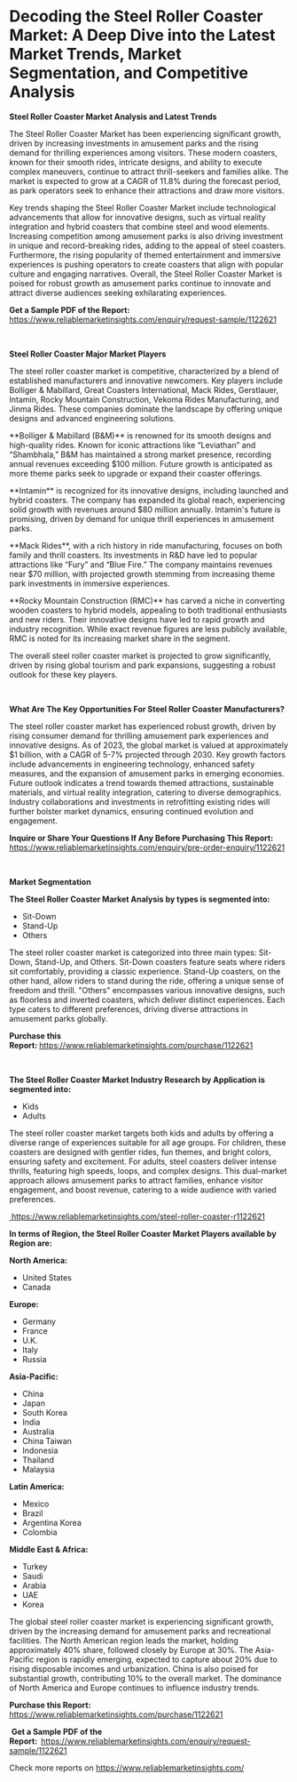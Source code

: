 <p><h1>Decoding the Steel Roller Coaster Market: A Deep Dive into the Latest Market Trends, Market Segmentation, and Competitive Analysis</h1></p><p><strong>Steel Roller Coaster Market Analysis and Latest Trends</strong></p>
<p><p>The Steel Roller Coaster Market has been experiencing significant growth, driven by increasing investments in amusement parks and the rising demand for thrilling experiences among visitors. These modern coasters, known for their smooth rides, intricate designs, and ability to execute complex maneuvers, continue to attract thrill-seekers and families alike. The market is expected to grow at a CAGR of 11.8% during the forecast period, as park operators seek to enhance their attractions and draw more visitors.</p><p>Key trends shaping the Steel Roller Coaster Market include technological advancements that allow for innovative designs, such as virtual reality integration and hybrid coasters that combine steel and wood elements. Increasing competition among amusement parks is also driving investment in unique and record-breaking rides, adding to the appeal of steel coasters. Furthermore, the rising popularity of themed entertainment and immersive experiences is pushing operators to create coasters that align with popular culture and engaging narratives. Overall, the Steel Roller Coaster Market is poised for robust growth as amusement parks continue to innovate and attract diverse audiences seeking exhilarating experiences.</p></p>
<p><strong>Get a Sample PDF of the Report:&nbsp;</strong> <a href="https://www.reliablemarketinsights.com/enquiry/request-sample/1122621?utm_campaign=3579&utm_medium=2&utm_source=Github&utm_content=ia&utm_term=30032025&utm_id=steel-roller-coaster">https://www.reliablemarketinsights.com/enquiry/request-sample/1122621</a></p>
<p>&nbsp;</p>
<p><strong>Steel Roller Coaster Major Market Players</strong></p>
<p><p>The steel roller coaster market is competitive, characterized by a blend of established manufacturers and innovative newcomers. Key players include Bolliger & Mabillard, Great Coasters International, Mack Rides, Gerstlauer, Intamin, Rocky Mountain Construction, Vekoma Rides Manufacturing, and Jinma Rides. These companies dominate the landscape by offering unique designs and advanced engineering solutions.</p><p>**Bolliger & Mabillard (B&M)** is renowned for its smooth designs and high-quality rides. Known for iconic attractions like “Leviathan” and “Shambhala,” B&M has maintained a strong market presence, recording annual revenues exceeding $100 million. Future growth is anticipated as more theme parks seek to upgrade or expand their coaster offerings.</p><p>**Intamin** is recognized for its innovative designs, including launched and hybrid coasters. The company has expanded its global reach, experiencing solid growth with revenues around $80 million annually. Intamin's future is promising, driven by demand for unique thrill experiences in amusement parks.</p><p>**Mack Rides**, with a rich history in ride manufacturing, focuses on both family and thrill coasters. Its investments in R&D have led to popular attractions like “Fury” and “Blue Fire.” The company maintains revenues near $70 million, with projected growth stemming from increasing theme park investments in immersive experiences.</p><p>**Rocky Mountain Construction (RMC)** has carved a niche in converting wooden coasters to hybrid models, appealing to both traditional enthusiasts and new riders. Their innovative designs have led to rapid growth and industry recognition. While exact revenue figures are less publicly available, RMC is noted for its increasing market share in the segment.</p><p>The overall steel roller coaster market is projected to grow significantly, driven by rising global tourism and park expansions, suggesting a robust outlook for these key players.</p></p>
<p>&nbsp;</p>
<p><strong>What Are The Key Opportunities For Steel Roller Coaster Manufacturers?</strong></p>
<p><p>The steel roller coaster market has experienced robust growth, driven by rising consumer demand for thrilling amusement park experiences and innovative designs. As of 2023, the global market is valued at approximately $1 billion, with a CAGR of 5-7% projected through 2030. Key growth factors include advancements in engineering technology, enhanced safety measures, and the expansion of amusement parks in emerging economies. Future outlook indicates a trend towards themed attractions, sustainable materials, and virtual reality integration, catering to diverse demographics. Industry collaborations and investments in retrofitting existing rides will further bolster market dynamics, ensuring continued evolution and engagement.</p></p>
<p><strong>Inquire or Share Your Questions If Any Before Purchasing This Report:</strong> <a href="https://www.reliablemarketinsights.com/enquiry/pre-order-enquiry/1122621?utm_campaign=3579&utm_medium=2&utm_source=Github&utm_content=ia&utm_term=30032025&utm_id=steel-roller-coaster">https://www.reliablemarketinsights.com/enquiry/pre-order-enquiry/1122621</a></p>
<p>&nbsp;</p>
<p><strong>Market Segmentation</strong></p>
<p><strong>The Steel Roller Coaster Market Analysis by types is segmented into:</strong></p>
<p><ul><li>Sit-Down</li><li>Stand-Up</li><li>Others</li></ul></p>
<p><p>The steel roller coaster market is categorized into three main types: Sit-Down, Stand-Up, and Others. Sit-Down coasters feature seats where riders sit comfortably, providing a classic experience. Stand-Up coasters, on the other hand, allow riders to stand during the ride, offering a unique sense of freedom and thrill. "Others" encompasses various innovative designs, such as floorless and inverted coasters, which deliver distinct experiences. Each type caters to different preferences, driving diverse attractions in amusement parks globally.</p></p>
<p><strong>Purchase this Report:&nbsp;</strong><a href="https://www.reliablemarketinsights.com/purchase/1122621?utm_campaign=3579&utm_medium=2&utm_source=Github&utm_content=ia&utm_term=30032025&utm_id=steel-roller-coaster">https://www.reliablemarketinsights.com/purchase/1122621</a></p>
<p>&nbsp;</p>
<p><strong>The Steel Roller Coaster Market Industry Research by Application is segmented into:</strong></p>
<p><ul><li>Kids</li><li>Adults</li></ul></p>
<p><p>The steel roller coaster market targets both kids and adults by offering a diverse range of experiences suitable for all age groups. For children, these coasters are designed with gentler rides, fun themes, and bright colors, ensuring safety and excitement. For adults, steel coasters deliver intense thrills, featuring high speeds, loops, and complex designs. This dual-market approach allows amusement parks to attract families, enhance visitor engagement, and boost revenue, catering to a wide audience with varied preferences.</p></p>
<p><a href="https://www.reliablemarketinsights.com/steel-roller-coaster-r1122621?utm_campaign=3579&utm_medium=2&utm_source=Github&utm_content=ia&utm_term=30032025&utm_id=steel-roller-coaster">&nbsp;https://www.reliablemarketinsights.com/steel-roller-coaster-r1122621</a></p>
<p><strong>In terms of Region, the Steel Roller Coaster Market Players available by Region are:</strong></p>
<p>
    <p> <strong> North America: </strong>
        <ul>
            <li>United States</li>
            <li>Canada</li>
        </ul>
        </p> 
    <p> <strong> Europe: </strong>
        <ul>
            <li>Germany</li>
            <li>France</li>
            <li>U.K.</li>
            <li>Italy</li>
            <li>Russia</li>
        </ul>
        </p> 
    <p> <strong> Asia-Pacific: </strong>
        <ul>
            <li>China</li>
            <li>Japan</li>
            <li>South Korea</li>
            <li>India</li>
            <li>Australia</li>
            <li>China Taiwan</li>
            <li>Indonesia</li>
            <li>Thailand</li>
            <li>Malaysia</li>
        </ul>
        </p> 
    <p> <strong> Latin America: </strong>
        <ul>
            <li>Mexico</li>
            <li>Brazil</li>
            <li>Argentina Korea</li>
            <li>Colombia</li>
        </ul>
        </p> 
    <p> <strong> Middle East & Africa: </strong>
        <ul>
            <li>Turkey</li>
            <li>Saudi</li>
            <li>Arabia</li>
            <li>UAE</li>
            <li>Korea</li>
        </ul>
    </p>
    </p>
<p><p>The global steel roller coaster market is experiencing significant growth, driven by the increasing demand for amusement parks and recreational facilities. The North American region leads the market, holding approximately 40% share, followed closely by Europe at 30%. The Asia-Pacific region is rapidly emerging, expected to capture about 20% due to rising disposable incomes and urbanization. China is also poised for substantial growth, contributing 10% to the overall market. The dominance of North America and Europe continues to influence industry trends.</p></p>
<p><strong>Purchase this Report: </strong><a href="https://www.reliablemarketinsights.com/purchase/1122621?utm_campaign=3579&utm_medium=2&utm_source=Github&utm_content=ia&utm_term=30032025&utm_id=steel-roller-coaster">https://www.reliablemarketinsights.com/purchase/1122621</a></p>
<p>&nbsp;<strong>Get a Sample PDF of the Report:&nbsp;&nbsp;</strong><a href="https://www.reliablemarketinsights.com/enquiry/request-sample/1122621?utm_campaign=3579&utm_medium=2&utm_source=Github&utm_content=ia&utm_term=30032025&utm_id=steel-roller-coaster">https://www.reliablemarketinsights.com/enquiry/request-sample/1122621</a></p>
<p><strong></strong></p>
<p>Check more reports on <a href="https://www.reliablemarketinsights.com/?utm_campaign=3579&utm_medium=2&utm_source=Github&utm_content=ia&utm_term=30032025&utm_id=steel-roller-coaster">https://www.reliablemarketinsights.com/</a></p>